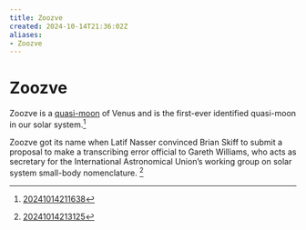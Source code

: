 ```yaml
---
title: Zoozve
created: 2024-10-14T21:36:02Z
aliases:
- Zoozve
---
```


# Zoozve

Zoozve is a [quasi-moon](quasi-moon.md) of Venus and is the first-ever identified quasi-moon in our solar system.[^1]

Zoozve got its name when Latif Nasser convinced Brian Skiff to submit a proposal to make a transcribing error official to Gareth Williams, who acts as secretary for the International Astronomical Union’s working group on solar system small-body nomenclature. [^2]

[^1]: [20241014211638](../entries/20241014211638.md)
[^2]: [20241014213125](../entries/20241014213125.md)
